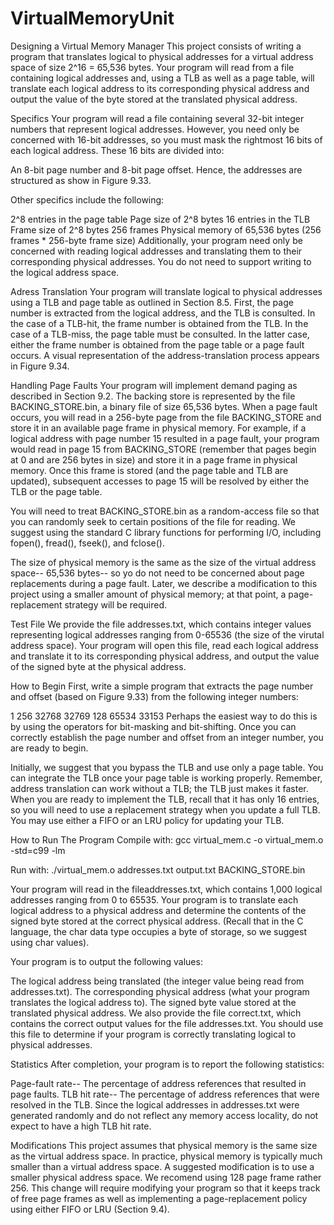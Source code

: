 # VirtualMemoryUnit
 
Designing a Virtual Memory Manager
This project consists of writing a program that translates logical to physical addresses for a virtual address space of size 2^16 = 65,536 bytes. Your program will read from a file containing logical addresses and, using a TLB as well as a page table, will translate each logical address to its corresponding physical address and output the value of the byte stored at the translated physical address.

Specifics
Your program will read a file containing several 32-bit integer numbers that represent logical addresses. However, you need only be concerned with 16-bit addresses, so you must mask the rightmost 16 bits of each logical address. These 16 bits are divided into:

An 8-bit page number and
8-bit page offset.
Hence, the addresses are structured as show in Figure 9.33.

Other specifics include the following:

2^8 entries in the page table
Page size of 2^8 bytes
16 entries in the TLB
Frame size of 2^8 bytes
256 frames
Physical memory of 65,536 bytes (256 frames * 256-byte frame size)
Additionally, your program need only be concerned with reading logical addresses and translating them to their corresponding physical addresses. You do not need to support writing to the logical address space.

Adress Translation
Your program will translate logical to physical addresses using a TLB and page table as outlined in Section 8.5. First, the page number is extracted from the logical address, and the TLB is consulted. In the case of a TLB-hit, the frame number is obtained from the TLB. In the case of a TLB-miss, the page table must be consulted. In the latter case, either the frame number is obtained from the page table or a page fault occurs. A visual representation of the address-translation process appears in Figure 9.34.

Handling Page Faults
Your program will implement demand paging as described in Section 9.2. The backing store is represented by the file BACKING_STORE.bin, a binary file of size 65,536 bytes. When a page fault occurs, you will read in a 256-byte page from the file BACKING_STORE and store it in an available page frame in physical memory. For example, if a logical address with page number 15 resulted in a page fault, your program would read in page 15 from BACKING_STORE (remember that pages begin at 0 and are 256 bytes in size) and store it in a page frame in physical memory. Once this frame is stored (and the page table and TLB are updated), subsequent accesses to page 15 will be resolved by either the TLB or the page table.

You will need to treat BACKING_STORE.bin as a random-access file so that you can randomly seek to certain positions of the file for reading. We suggest using the standard C library functions for performing I/O, including fopen(), fread(), fseek(), and fclose().

The size of physical memory is the same as the size of the virtual address space-- 65,536 bytes-- so yo do not need to be concerned about page replacements during a page fault. Later, we describe a modification to this project using a smaller amount of physical memory; at that point, a page-replacement strategy will be required.

Test File
We provide the file addresses.txt, which contains integer values representing logical addresses ranging from 0-65536 (the size of the virutal address space). Your program will open this file, read each logical address and translate it to its corresponding physical address, and output the value of the signed byte at the physical address.

How to Begin
First, write a simple program that extracts the page number and offset (based on Figure 9.33) from the following integer numbers:

1
256
32768
32769
128
65534
33153
Perhaps the easiest way to do this is by using the operators for bit-masking and bit-shifting. Once you can correctly establish the page number and offset from an integer number, you are ready to begin.

Initially, we suggest that you bypass the TLB and use only a page table. You can integrate the TLB once your page table is working properly. Remember, address translation can work without a TLB; the TLB just makes it faster. When you are ready to implement the TLB, recall that it has only 16 entries, so you will need to use a replacement strategy when you update a full TLB. You may use either a FIFO or an LRU policy for updating your TLB.

How to Run The Program
Compile with:
gcc virtual_mem.c -o virtual_mem.o -std=c99 -lm

Run with:
./virtual_mem.o addresses.txt output.txt BACKING_STORE.bin

Your program will read in the fileaddresses.txt, which contains 1,000 logical addresses ranging from 0 to 65535. Your program is to translate each logical address to a physical address and determine the contents of the signed byte stored at the correct physical address. (Recall that in the C language, the char data type occupies a byte of storage, so we suggest using char values).

Your program is to output the following values:

The logical address being translated (the integer value being read from addresses.txt).
The corresponding physical address (what your program translates the logical address to).
The signed byte value stored at the translated physical address.
We also provide the file correct.txt, which contains the correct output values for the file addresses.txt. You should use this file to determine if your program is correctly translating logical to physical addresses.

Statistics
After completion, your program is to report the following statistics:

Page-fault rate-- The percentage of address references that resulted in page faults.
TLB hit rate-- The percentage of address references that were resolved in the TLB.
Since the logical addresses in addresses.txt were generated randomly and do not reflect any memory access locality, do not expect to have a high TLB hit rate.

Modifications
This project assumes that physical memory is the same size as the virtual address space. In practice, physical memory is typically much smaller than a virtual address space. A suggested modification is to use a smaller physical address space. We recomend using 128 page frame rather 256. This change will require modifying your program so that it keeps track of free page frames as well as implementing a page-replacement policy using either FIFO or LRU (Section 9.4).
